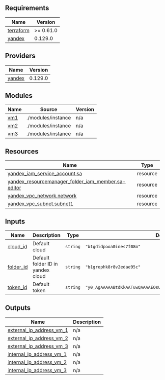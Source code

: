 ## Requirements

| Name | Version |
|------|---------|
| <a name="requirement_terraform"></a> [terraform](#requirement\_terraform) | >= 0.61.0 |
| <a name="requirement_yandex"></a> [yandex](#requirement\_yandex) | 0.129.0 |

## Providers

| Name | Version |
|------|---------|
| <a name="provider_yandex"></a> [yandex](#provider\_yandex) | 0.129.0 |

## Modules

| Name | Source | Version |
|------|--------|---------|
| <a name="module_vm1"></a> [vm1](#module\_vm1) | ./modules/instance | n/a |
| <a name="module_vm2"></a> [vm2](#module\_vm2) | ./modules/instance | n/a |
| <a name="module_vm3"></a> [vm3](#module\_vm3) | ./modules/instance | n/a |

## Resources

| Name | Type |
|------|------|
| [yandex_iam_service_account.sa](https://registry.terraform.io/providers/yandex-cloud/yandex/0.129.0/docs/resources/iam_service_account) | resource |
| [yandex_resourcemanager_folder_iam_member.sa-editor](https://registry.terraform.io/providers/yandex-cloud/yandex/0.129.0/docs/resources/resourcemanager_folder_iam_member) | resource |
| [yandex_vpc_network.network](https://registry.terraform.io/providers/yandex-cloud/yandex/0.129.0/docs/resources/vpc_network) | resource |
| [yandex_vpc_subnet.subnet1](https://registry.terraform.io/providers/yandex-cloud/yandex/0.129.0/docs/resources/vpc_subnet) | resource |

## Inputs

| Name | Description | Type | Default | Required |
|------|-------------|------|---------|:--------:|
| <a name="input_cloud_id"></a> [cloud\_id](#input\_cloud\_id) | Default cloud | `string` | `"b1gdidpooa0ines7f08m"` | no |
| <a name="input_folder_id"></a> [folder\_id](#input\_folder\_id) | Default folder ID in yandex cloud | `string` | `"b1grophk8r8v2edae95c"` | no |
| <a name="input_token_id"></a> [token\_id](#input\_token\_id) | Default token | `string` | `"y0_AgAAAAABtdKkAATuwQAAAAEQsUSqAADUCiZ4uWlF6LwzxJamX1Drd4Ju3w"` | no |

## Outputs

| Name | Description |
|------|-------------|
| <a name="output_external_ip_address_vm_1"></a> [external\_ip\_address\_vm\_1](#output\_external\_ip\_address\_vm\_1) | n/a |
| <a name="output_external_ip_address_vm_2"></a> [external\_ip\_address\_vm\_2](#output\_external\_ip\_address\_vm\_2) | n/a |
| <a name="output_external_ip_address_vm_3"></a> [external\_ip\_address\_vm\_3](#output\_external\_ip\_address\_vm\_3) | n/a |
| <a name="output_internal_ip_address_vm_1"></a> [internal\_ip\_address\_vm\_1](#output\_internal\_ip\_address\_vm\_1) | n/a |
| <a name="output_internal_ip_address_vm_2"></a> [internal\_ip\_address\_vm\_2](#output\_internal\_ip\_address\_vm\_2) | n/a |
| <a name="output_internal_ip_address_vm_3"></a> [internal\_ip\_address\_vm\_3](#output\_internal\_ip\_address\_vm\_3) | n/a |
